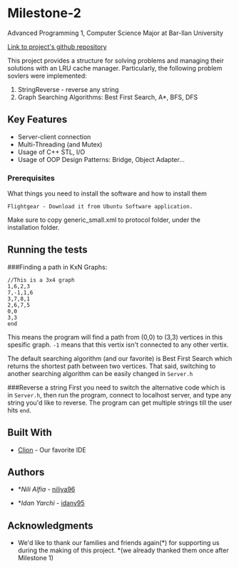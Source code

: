 # Milestone-2
Advanced Programming 1, Computer Science Major at Bar-Ilan University

[Link to project's github repository](https://github.com/niliya96/MIlestone-2)

This project provides a structure for solving problems and managing their solutions with an LRU cache manager. Particularly, the following problem sovlers were implemented:
1. StringReverse - reverse any string
2. Graph Searching Algorithms: Best First Search, A*, BFS, DFS

## Key Features

* Server-client connection
* Multi-Threading (and Mutex)
* Usage of C++ STL, I/O
* Usage of OOP Design Patterns: Bridge, Object Adapter...

### Prerequisites

What things you need to install the software and how to install them

```
Flightgear - Download it from Ubuntu Software application. 
```
Make sure to copy generic_small.xml to protocol folder, under the installation folder.
 
## Running the tests

###Finding a path in KxN Graphs:
```
//This is a 3x4 graph
1,6,2,3
7,-1,1,6
3,7,8,1
2,6,7,5
0,0
3,3
end
```
This means the program will find a path from (0,0) to (3,3) vertices in this spesific graph.
``` -1 ``` means that this vertix isn't connected to any other vertix.

The default searching algorithm (and our favorite) is Best First Search which returns the shortest path between two vertices. That said, switching to another searching algorithm can be easily changed in ```Server.h```

###Reverse a string
First you need to switch the alternative code which is in ```Server.h```, then run the program, connect to localhost server, and type any string you'd like to reverse. The program can get multiple strings till the user hits ```end```.


## Built With

* [Clion](https://www.jetbrains.com/clion/) - Our favorite IDE

## Authors

* **Nili Alfia* - [niliya96](https://github.com/niliya96)

* **Idan Yarchi* - [idany95](https://github.com/Idany95)

## Acknowledgments

* We'd like to thank our families and friends again(*) for supporting us during the making of this project.
*(we already thanked them once after Milestone 1)
